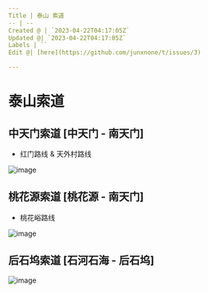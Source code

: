 ```yaml
---
Title | 泰山 索道
-- | --
Created @ | `2023-04-22T04:17:05Z`
Updated @| `2023-04-22T04:17:05Z`
Labels | ``
Edit @| [here](https://github.com/junxnone/t/issues/3)

---
```

# 泰山索道


##  中天门索道 [中天门 - 南天门]
- 红门路线 & 天外村路线

![image](https://user-images.githubusercontent.com/2216970/233761529-57392183-72b9-4dd0-9011-dd0c92b34758.png)


## 桃花源索道  [桃花源 - 南天门]
- 桃花峪路线

![image](https://user-images.githubusercontent.com/2216970/233761579-f73fff78-9eae-4472-9aed-d1e27582311d.png)


## 后石坞索道 [石河石海 - 后石坞]

![image](https://user-images.githubusercontent.com/2216970/233761711-fc84d8bb-9739-4eb1-8f03-229fa3b8c37d.png)


